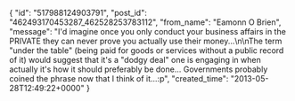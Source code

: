  {
   "id": "517988124903791",
   "post_id": "462493170453287_462528253783112",
   "from_name": "Eamonn O Brien",
   "message": "I'd imagine once you only conduct your business affairs in the PRIVATE they can never prove you actually use their money...\n\nThe term \"under the table\" (being paid for goods or services without a public record of it) would suggest that it's a \"dodgy deal\" one is engaging in when actually it's how it should preferably be done... Governments probably coined the phrase now that I think of it...:p",
   "created_time": "2013-05-28T12:49:22+0000"
 }
